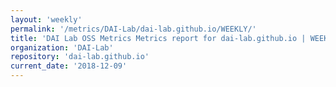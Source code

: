 ```yaml
---
layout: 'weekly'
permalink: '/metrics/DAI-Lab/dai-lab.github.io/WEEKLY/'
title: 'DAI Lab OSS Metrics Metrics report for dai-lab.github.io | WEEKLY-REPORT-2018-12-09'
organization: 'DAI-Lab'
repository: 'dai-lab.github.io'
current_date: '2018-12-09'
---
```

